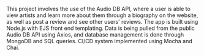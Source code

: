 This project involves the use of the Audio DB API, where a user is able to view artists and learn more about them through a biography on the website, as well as post a review and see other users' reviews. The app is built using Node.js with EJS front end templating. Data is being pulled from the public Audio DB API using Axios, and database management is done through MongoDB and SQL queries. CI/CD system implemented using Mocha and Chai.
